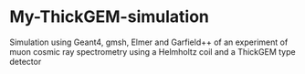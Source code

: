 # My-ThickGEM-simulation
Simulation using Geant4, gmsh, Elmer and Garfield++ of an experiment of muon cosmic ray spectrometry using a Helmholtz coil and a ThickGEM type detector
